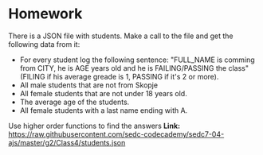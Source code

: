 
# Homework

There is a JSON file with students. Make a call to the file and get the following data from it: 
* For every student log the following sentence: "FULL_NAME is comming from CITY, he is AGE years old and he is FAILING/PASSING the class" (FILING if his average greade is 1, PASSING if it's 2 or more).
* All male students that are not from Skopje
* All female students that are not under 18 years old.
* The average age of the students.
* All female students with a last name ending with A.

Use higher order functions to find the answers
**Link:** https://raw.githubusercontent.com/sedc-codecademy/sedc7-04-ajs/master/g2/Class4/students.json
